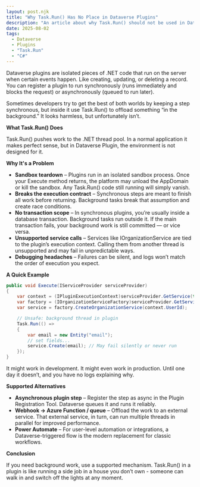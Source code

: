 ```yaml
---
layout: post.njk
title: "Why Task.Run() Has No Place in Dataverse Plugins"
description: "An article about why Task.Run() should not be used in Dataverse plugins."
date: 2025-08-02
tags:
  - Dataverse
  - Plugins
  - "Task.Run"
  - "C#"
---
```


Dataverse plugins are isolated pieces of .NET code that run on the server when certain events happen. Like creating, updating, or deleting a record. You can register a plugin to run synchronously (runs immediately and blocks the request) or asynchronously (queued to run later).

Sometimes developers try to get the best of both worlds by keeping a step synchronous, but inside it use Task.Run() to offload something “in the background.” It looks harmless, but unfortunately isn’t.

**What Task.Run() Does**

Task.Run() pushes work to the .NET thread pool. In a normal application it makes perfect sense, but in Dataverse Plugin, the environment is not designed for it.

**Why It's a Problem**

* **Sandbox teardown** – Plugins run in an isolated sandbox process. Once your Execute method returns, the platform may unload the AppDomain or kill the sandbox. Any Task.Run() code still running will simply vanish.
* **Breaks the execution contract** – Synchronous steps are meant to finish all work before returning. Background tasks break that assumption and create race conditions.
* **No transaction scope** – In synchronous plugins, you’re usually inside a database transaction. Background tasks run outside it. If the main transaction fails, your background work is still committed — or vice versa.
* **Unsupported service calls** – Services like IOrganizationService are tied to the plugin’s execution context. Calling them from another thread is unsupported and may fail in unpredictable ways.
* **Debugging headaches** – Failures can be silent, and logs won’t match the order of execution you expect.

**A Quick Example**

```csharp
public void Execute(IServiceProvider serviceProvider)
{
    var context = (IPluginExecutionContext)serviceProvider.GetService(typeof(IPluginExecutionContext));
    var factory = (IOrganizationServiceFactory)serviceProvider.GetService(typeof(IOrganizationServiceFactory));
    var service = factory.CreateOrganizationService(context.UserId);

    // Unsafe: background thread in plugin
    Task.Run(() =>
    {
        var email = new Entity("email");
        // set fields...
        service.Create(email); // May fail silently or never run
    });
}
```

It might work in development. It might even work in production. Until one day it doesn’t, and you have no logs explaining why.

**Supported Alternatives**

* **Asynchronous plugin step** – Register the step as async in the Plugin Registration Tool. Dataverse queues it and runs it reliably.
* **Webhook → Azure Function / queue** – Offload the work to an external service. That external service, in turn, can run multiple threads in parallel for improved performance.
* **Power Automate** – For user-level automation or integrations, a Dataverse-triggered flow is the modern replacement for classic workflows.

**Conclusion**

If you need background work, use a supported mechanism. Task.Run() in a plugin is like running a side job in a house you don’t own - someone can walk in and switch off the lights at any moment.
